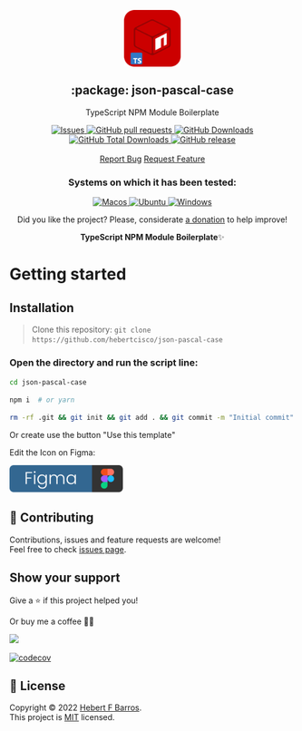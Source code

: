 <p align="center">
 <img width="100px" src="https://raw.githubusercontent.com/hebertcisco/json-pascal-case/main/.github/images/favicon512x512-npm.png" align="center" alt=":package: json-pascal-case" />
 <h2 align="center">:package: json-pascal-case</h2>
 <p align="center">TypeScript NPM Module Boilerplate</p>
  <p align="center">
    <a href="https://github.com/hebertcisco/json-pascal-case/issues">
      <img alt="Issues" src="https://img.shields.io/github/issues/hebertcisco/json-pascal-case?style=flat&color=336791" />
    </a>
    <a href="https://github.com/hebertcisco/json-pascal-case/pulls">
      <img alt="GitHub pull requests" src="https://img.shields.io/github/issues-pr/hebertcisco/json-pascal-case?style=flat&color=336791" />
    </a>
     <a href="https://github.com/hebertcisco/json-pascal-case">
      <img alt="GitHub Downloads" src="https://img.shields.io/npm/dw/json-pascal-case?style=flat&color=336791" />
    </a>
    <a href="https://github.com/hebertcisco/json-pascal-case">
      <img alt="GitHub Total Downloads" src="https://img.shields.io/npm/dt/json-pascal-case?color=336791&label=Total%20downloads" />
    </a>
 <a href="https://github.com/hebertcisco/json-pascal-case">
      <img alt="GitHub release" src="https://img.shields.io/github/release/hebertcisco/json-pascal-case.svg?style=flat&color=336791" />
    </a>
    <br />
    <br />
  <a href="https://github.com/hebertcisco/json-pascal-case/issues/new/choose">Report Bug</a>
  <a href="https://github.com/hebertcisco/json-pascal-case/issues/new/choose">Request Feature</a>
  </p>
 <h3 align="center">Systems on which it has been tested:</h3>
 <p align="center">
   <a href="https://www.apple.com/br/macos/">
      <img alt="Macos" src="https://img.shields.io/badge/mac%20os-000000?style=for-the-badge&logo=apple&logoColor=white&style=flat" />
    </a>
    <a href="https://ubuntu.com/download">
      <img alt="Ubuntu" src="https://img.shields.io/badge/Ubuntu-E95420?style=for-the-badge&logo=ubuntu&logoColor=white&style=flat" />
    </a>
    <a href="https://www.microsoft.com/pt-br/windows/">
      <img alt="Windows" src="https://img.shields.io/badge/Windows-0078D6?style=for-the-badge&logo=windows&logoColor=white&style=flat" />
    </a>
  </p>
<p align="center">Did you like the project? Please, considerate <a href="https://www.buymeacoffee.com/hebertcisco">a donation</a> to help improve!</p>

<p align="center"><strong>TypeScript NPM Module Boilerplate</strong>✨</p>


# Getting started

## Installation

> Clone this repository: `git clone https://github.com/hebertcisco/json-pascal-case`

### Open the directory and run the script line:

```bash
cd json-pascal-case 
```
```bash
npm i  # or yarn
```
```bash
rm -rf .git && git init && git add . && git commit -m "Initial commit" #Optional
```
Or create use the button "Use this template"

Edit the Icon on Figma:

<a href="https://www.figma.com/file/vpevGX3j9tmtW8OyLQ9eUm/json-pascal-case-icon?node-id=0%3A1">
   <img alt="Figma Icon" src="https://raw.githubusercontent.com/hebertcisco/json-pascal-case/main/.github/images/figma-badge.png"/>
</a>

## 🤝 Contributing

Contributions, issues and feature requests are welcome!<br />Feel free to check [issues page](issues).

## Show your support

Give a ⭐️ if this project helped you!

Or buy me a coffee 🙌🏾

<a href="https://www.buymeacoffee.com/hebertcisco">
    <img src="https://img.buymeacoffee.com/button-api/?text=Buy me a coffee&emoji=&slug=hebertcisco&button_colour=FFDD00&font_colour=000000&font_family=Inter&outline_colour=000000&coffee_colour=ffffff" />
</a>

[![codecov](https://codecov.io/gh/hebertcisco/json-pascal-case/branch/main/graph/badge.svg?token=Q9fr548J0D)](https://codecov.io/gh/hebertcisco/json-pascal-case)

## 📝 License

Copyright © 2022 [Hebert F Barros](https://github.com/hebertcisco).<br />
This project is [MIT](LICENSE) licensed.
